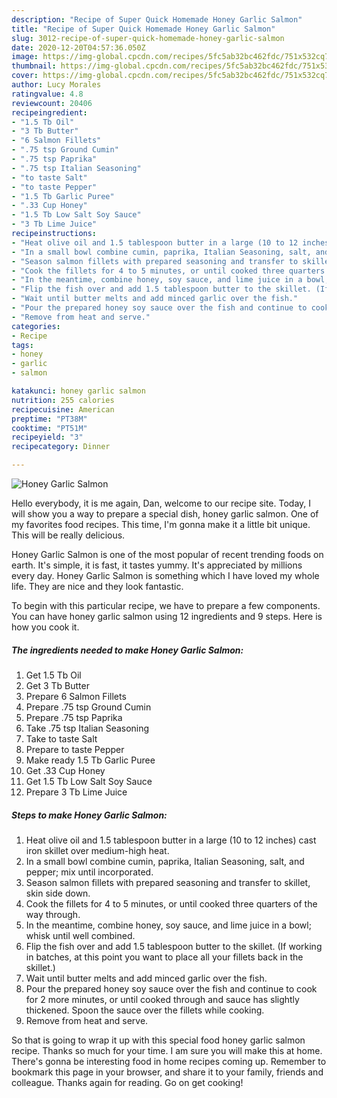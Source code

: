 ```yaml
---
description: "Recipe of Super Quick Homemade Honey Garlic Salmon"
title: "Recipe of Super Quick Homemade Honey Garlic Salmon"
slug: 3012-recipe-of-super-quick-homemade-honey-garlic-salmon
date: 2020-12-20T04:57:36.050Z
image: https://img-global.cpcdn.com/recipes/5fc5ab32bc462fdc/751x532cq70/honey-garlic-salmon-recipe-main-photo.jpg
thumbnail: https://img-global.cpcdn.com/recipes/5fc5ab32bc462fdc/751x532cq70/honey-garlic-salmon-recipe-main-photo.jpg
cover: https://img-global.cpcdn.com/recipes/5fc5ab32bc462fdc/751x532cq70/honey-garlic-salmon-recipe-main-photo.jpg
author: Lucy Morales
ratingvalue: 4.8
reviewcount: 20406
recipeingredient:
- "1.5 Tb Oil"
- "3 Tb Butter"
- "6 Salmon Fillets"
- ".75 tsp Ground Cumin"
- ".75 tsp Paprika"
- ".75 tsp Italian Seasoning"
- "to taste Salt"
- "to taste Pepper"
- "1.5 Tb Garlic Puree"
- ".33 Cup Honey"
- "1.5 Tb Low Salt Soy Sauce"
- "3 Tb Lime Juice"
recipeinstructions:
- "Heat olive oil and 1.5 tablespoon butter in a large (10 to 12 inches) cast iron skillet over medium-high heat."
- "In a small bowl combine cumin, paprika, Italian Seasoning, salt, and pepper; mix until incorporated."
- "Season salmon fillets with prepared seasoning and transfer to skillet, skin side down."
- "Cook the fillets for 4 to 5 minutes, or until cooked three quarters of the way through."
- "In the meantime, combine honey, soy sauce, and lime juice in a bowl; whisk until well combined."
- "Flip the fish over and add 1.5 tablespoon butter to the skillet. (If working in batches, at this point you want to place all your fillets back in the skillet.)"
- "Wait until butter melts and add minced garlic over the fish."
- "Pour the prepared honey soy sauce over the fish and continue to cook for 2 more minutes, or until cooked through and sauce has slightly thickened. Spoon the sauce over the fillets while cooking."
- "Remove from heat and serve."
categories:
- Recipe
tags:
- honey
- garlic
- salmon

katakunci: honey garlic salmon 
nutrition: 255 calories
recipecuisine: American
preptime: "PT38M"
cooktime: "PT51M"
recipeyield: "3"
recipecategory: Dinner

---
```



![Honey Garlic Salmon](https://img-global.cpcdn.com/recipes/5fc5ab32bc462fdc/751x532cq70/honey-garlic-salmon-recipe-main-photo.jpg)

Hello everybody, it is me again, Dan, welcome to our recipe site. Today, I will show you a way to prepare a special dish, honey garlic salmon. One of my favorites food recipes. This time, I'm gonna make it a little bit unique. This will be really delicious.

Honey Garlic Salmon is one of the most popular of recent trending foods on earth. It's simple, it is fast, it tastes yummy. It's appreciated by millions every day. Honey Garlic Salmon is something which I have loved my whole life. They are nice and they look fantastic.




To begin with this particular recipe, we have to prepare a few components. You can have honey garlic salmon using 12 ingredients and 9 steps. Here is how you cook it.

<!--inarticleads1-->

##### The ingredients needed to make Honey Garlic Salmon:

1. Get 1.5 Tb Oil
1. Get 3 Tb Butter
1. Prepare 6 Salmon Fillets
1. Prepare .75 tsp Ground Cumin
1. Prepare .75 tsp Paprika
1. Take .75 tsp Italian Seasoning
1. Take to taste Salt
1. Prepare to taste Pepper
1. Make ready 1.5 Tb Garlic Puree
1. Get .33 Cup Honey
1. Get 1.5 Tb Low Salt Soy Sauce
1. Prepare 3 Tb Lime Juice




<!--inarticleads2-->

##### Steps to make Honey Garlic Salmon:

1. Heat olive oil and 1.5 tablespoon butter in a large (10 to 12 inches) cast iron skillet over medium-high heat.
1. In a small bowl combine cumin, paprika, Italian Seasoning, salt, and pepper; mix until incorporated.
1. Season salmon fillets with prepared seasoning and transfer to skillet, skin side down.
1. Cook the fillets for 4 to 5 minutes, or until cooked three quarters of the way through.
1. In the meantime, combine honey, soy sauce, and lime juice in a bowl; whisk until well combined.
1. Flip the fish over and add 1.5 tablespoon butter to the skillet. (If working in batches, at this point you want to place all your fillets back in the skillet.)
1. Wait until butter melts and add minced garlic over the fish.
1. Pour the prepared honey soy sauce over the fish and continue to cook for 2 more minutes, or until cooked through and sauce has slightly thickened. Spoon the sauce over the fillets while cooking.
1. Remove from heat and serve.




So that is going to wrap it up with this special food honey garlic salmon recipe. Thanks so much for your time. I am sure you will make this at home. There's gonna be interesting food in home recipes coming up. Remember to bookmark this page in your browser, and share it to your family, friends and colleague. Thanks again for reading. Go on get cooking!
